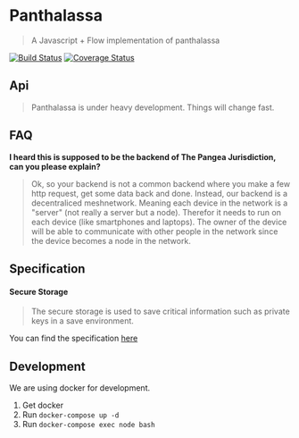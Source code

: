 # Panthalassa
> A Javascript + Flow implementation of panthalassa

[![Build Status](https://semaphoreci.com/api/v1/florianlenz/panthalassa/branches/feature-test_coverage/badge.svg)](https://semaphoreci.com/florianlenz/panthalassa)
[![Coverage Status](https://coveralls.io/repos/github/Bit-Nation/Panthalassa/badge.svg)](https://coveralls.io/github/Bit-Nation/Panthalassa)

## Api
> Panthalassa is under heavy development. Things will change fast.

## FAQ

**I heard this is supposed to be the backend of The Pangea Jurisdiction, can you please explain?**
>Ok, so your backend is not a common backend where you make a few http request, get some data back and done. Instead, our backend is a decentraliced meshnetwork. Meaning each device in the network is a "server" (not really a server but a node). Therefor it needs to run on each device (like smartphones and laptops). The owner of the device will be able to communicate with other people in the network since the device becomes a node in the network.

## Specification

#### Secure Storage
> The secure storage is used to save critical information such as private keys in a save environment. 

You can find the specification [here](./src/specification/secureStorageInterface.js)

## Development

We are using docker for development.

1. Get docker
2. Run `docker-compose up -d`
3. Run `docker-compose exec node bash`